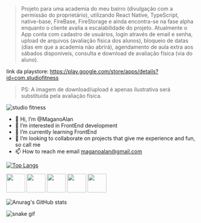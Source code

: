 > Projeto para uma academia do meu bairro (divulgação com a permissão do proprietário), utilizando React Native, TypeScript, native-base, FireBase, FireStorage e ainda encontra-se na fase alpha enquanto o cliente avalia a escalabilidade do projeto. Atualmente o App conta com cadastro de usuários, login através de email e senha, upload de arquivos (avaliação física dos alunos), bloqueio de datas (dias em que a academia não abrirá), agendamento de aula extra aos sábados disponíveis, consulta e download de avaliação física (via do aluno).

link da playstore: https://play.google.com/store/apps/details?id=com.studiofitness

> PS: A imagem de download/upload é apenas ilustrativa será substituída pela avaliação física.

![studio fitness](https://user-images.githubusercontent.com/81033754/182493922-98f182bf-600d-4e53-b1ef-4fe971a6b292.gif)

- 👋 Hi, I’m @MaganoAlan
- 👀 I’m interested in FrontEnd development
- 🌱 I’m currently learning FrontEnd
- 💞️ I’m looking to collaborate on projects that give me experience and fun, so call me
- 📫 How to reach me email <maganoalan@gmail.com>


[![Top Langs](https://github-readme-stats.vercel.app/api/top-langs/?username=MaganoAlan&layout=compact&show_icons=true&border_radius=10&theme=merko)](https://github.com/anuraghazra/github-readme-stats)



<img src="https://cdn.jsdelivr.net/gh/devicons/devicon/icons/javascript/javascript-original.svg" width="50" />   <img src="https://cdn.jsdelivr.net/gh/devicons/devicon/icons/react/react-original-wordmark.svg" width="50" />   <img src="https://cdn.jsdelivr.net/gh/devicons/devicon/icons/typescript/typescript-original.svg" width="50" />   <img src="https://cdn.jsdelivr.net/gh/devicons/devicon/icons/html5/html5-original-wordmark.svg" width="50" />   <img src="https://cdn.jsdelivr.net/gh/devicons/devicon/icons/css3/css3-original-wordmark.svg" width="50"/>   

![Anurag's GitHub stats](https://github-readme-stats.vercel.app/api?username=MaganoAlan&show_icons=true&border_radius=10&theme=merko)

![snake gif](https://github.com/MaganoAlan/MaganoAlan/blob/output/github-contribution-grid-snake.svg)

<!---
MaganoAlan/MaganoAlan is a ✨ special ✨ repository because its `README.md` (this file) appears on your GitHub profile.
You can click the Preview link to take a look at your changes.
--->

